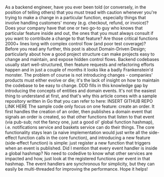 As a backend engineer, have you ever been told (or conversely, in the position of telling others) that you must tread with caution whenever you're trying to make a change in a particular function, especially things that involve handling customers' money (e.g. checkout, refund, or invoice)? Does your company have that one or two go-to guy who knows that particular feature inside and out, the ones that you must always consult if you want to contribute a change to that feature? Are those critical functions 2000+ lines long with complex control flow (and poor test coverage)?
Before you read any further, this post is about Domain-Driven Design; particularly about how a good project structure can make projects easy to change and maintain, and expose hidden control flows.
Backend codebases usually start well-structured, then feature requests and refactoring efforts happen and in just a couple of months it looks like a badly Frankenstein'd monster. The problem of course is not introducing changes - companies' products must either evolve or die; it's the lack of insight on how to maintain the codebase to be easy to change. DDD fills in this knowledge gap by introducing the concepts of entities and domain events. It's not the easiest thing to understand at first, and that's why this article comes with a sample repository written in Go that you can refer to here: INSERT GITHUB REPO LINK HERE
The sample code only focus on one feature: create an order. It first handles the creation of an order, then publishes a domain event that signals an order is created, so that other functions that listen to that event (via pub-sub; not the fancy one, just a good ol' global function hashmap), i.e. notifications service and baskets service can do their things. The core functionality stays lean (a naive implementation would just write all the side-effect function calls in the core function), and introducing a new feature (side-effect function) is simple: just register a new function that triggers when an event is published. Did I mention that every event handler is inside a global hashmap? No need to codedive to know what other services are impacted and how, just look at the registered functions per event in that hashmap. The event handlers are synchronous for simplicity, but they can easily be multi-threaded for improving the performance.
Hope it helps!